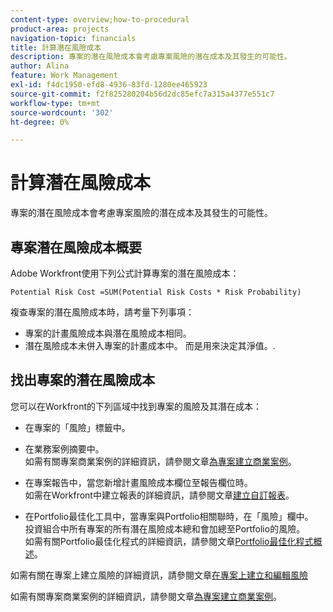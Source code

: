 ```yaml
---
content-type: overview;how-to-procedural
product-area: projects
navigation-topic: financials
title: 計算潛在風險成本
description: 專案的潛在風險成本會考慮專案風險的潛在成本及其發生的可能性。
author: Alina
feature: Work Management
exl-id: f4dc1950-efd8-4936-83fd-1280ee465923
source-git-commit: f2f825280204b56d2dc85efc7a315a4377e551c7
workflow-type: tm+mt
source-wordcount: '302'
ht-degree: 0%

---
```


# 計算潛在風險成本

專案的潛在風險成本會考慮專案風險的潛在成本及其發生的可能性。

## 專案潛在風險成本概要

Adobe Workfront使用下列公式計算專案的潛在風險成本：

```
Potential Risk Cost =SUM(Potential Risk Costs * Risk Probability)
```

複查專案的潛在風險成本時，請考量下列事項：

* 專案的計畫風險成本與潛在風險成本相同。 
* 潛在風險成本未併入專案的計畫成本中。 而是用來決定其淨值。.

## 找出專案的潛在風險成本

您可以在Workfront的下列區域中找到專案的風險及其潛在成本：

* 在專案的「風險」標籤中。
* 在業務案例摘要中。\
  如需有關專案商業案例的詳細資訊，請參閱文章[為專案建立商業案例](../../../manage-work/projects/define-a-business-case/create-business-case.md)。
* 在專案報告中，當您新增計畫風險成本欄位至報告欄位時。\
  如需在Workfront中建立報表的詳細資訊，請參閱文章[建立自訂報表](../../../reports-and-dashboards/reports/creating-and-managing-reports/create-custom-report.md)。

* 在Portfolio最佳化工具中，當專案與Portfolio相關聯時，在「風險」欄中。\
  投資組合中所有專案的所有潛在風險成本總和會加總至Portfolio的風險。\
  如需有關Portfolio最佳化程式的詳細資訊，請參閱文章[Portfolio最佳化程式概述](../../../manage-work/portfolios/portfolio-optimizer/portfolio-optimizer-overview.md)。

如需有關在專案上建立風險的詳細資訊，請參閱文章[在專案上建立和編輯風險](../../../manage-work/projects/define-a-business-case/create-edit-risks-on-projects.md)

如需有關專案商業案例的詳細資訊，請參閱文章[為專案建立商業案例](../../../manage-work/projects/define-a-business-case/create-business-case.md)。
